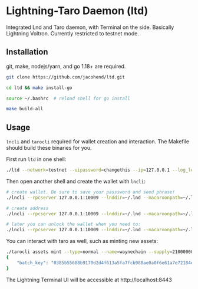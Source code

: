 # Lightning-Taro Daemon (ltd)

Integrated Lnd and Taro daemon, with Terminal on the side. Basically Lightning Voltron. Currently restricted to testnet mode. 

## Installation

git, make, nodejs/yarn, and go 1.18+ are required.

```bash
git clone https://github.com/jacohend/ltd.git

cd ltd && make install-go

source ~/.bashrc  # reload shell for go install

make build-all
```

## Usage

`lncli` and `tarocli` required for wallet creation and interaction. 
The Makefile should build these binaries for you.

First run `ltd` in one shell: 
```bash
./ltd --network=testnet --uipassword=changethis --ip=127.0.0.1 --log_level=debug
```

Then open another shell and create the wallet with `lncli`:

```bash
# create wallet. Be sure to save your passsword and seed phrase!
./lncli --rpcserver 127.0.0.1:10009 --lnddir=~/.lnd --macaroonpath=~/.lnd/data/chain/bitcoin/testnet/admin.macaroon --tlscertpath=~/.lnd/tls.cert create

# create address
./lncli --rpcserver 127.0.0.1:10009 --lnddir=~/.lnd --macaroonpath=~/.lnd/data/chain/bitcoin/testnet/admin.macaroon --tlscertpath=~/.lnd/tls.cert newaddress p2tr

# later you can unlock the wallet when you need to: 
./lncli --rpcserver 127.0.0.1:10009 --lnddir=~/.lnd --macaroonpath=~/.lnd/data/chain/bitcoin/testnet/admin.macaroon --tlscertpath=~/.lnd/tls.cert unlock
```

You can interact with taro as well, such as minting new assets:

```bash
./tarocli assets mint --type=normal --name=waynechain --supply=2100000000000000 --meta=wayne --enable_emission
{
    "batch_key": "0385b55688b9170d2d4f613a5fa7fcb988ae0a0f6e61a7e72184e77236611b556e"
}
```


The Lightning Terminal UI will be accessible at http://localhost:8443
